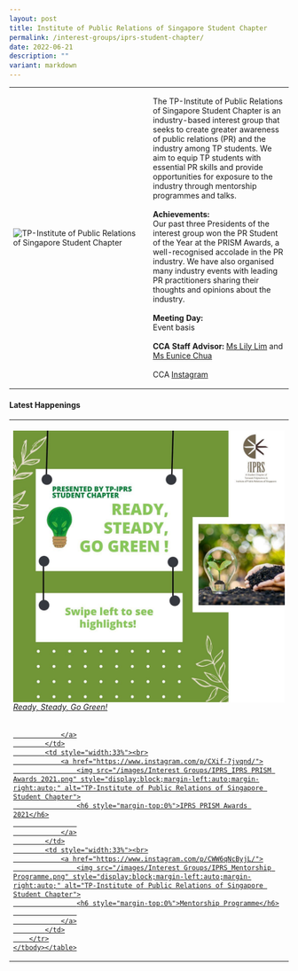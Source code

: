 ```yaml
---
layout: post
title: Institute of Public Relations of Singapore Student Chapter
permalink: /interest-groups/iprs-student-chapter/
date: 2022-06-21
description: ""
variant: markdown
---
```

<div>
    <table>
        <tbody><tr>
            <td style="width:50%"><img src="https://hosting.photobucket.com/images/i/tracyng81/TP-Institute_of_Public_Relations_of_SG.jpeg?width=320&amp;height=320&amp;fit=bounds" style="display:block;margin-left:auto;margin-right:auto;" alt="TP-Institute of Public Relations of Singapore Student Chapter"></td>
            <td>
                <p>
                    The TP-Institute of Public Relations of Singapore Student Chapter is an industry-based interest group that seeks to create greater awareness of public relations (PR) and the industry among TP students. We aim to equip TP students with essential PR skills and provide opportunities for exposure to the industry through mentorship programmes and talks.<br>
                    <br>
                    <b>Achievements:</b><br>
                    Our past three Presidents of the interest group won the PR Student of the Year at the PRISM Awards, a well-recognised accolade in the PR industry. We have also organised many industry events with leading PR practitioners sharing their thoughts and opinions about the industry.<br>
                    <br>
                    <b>Meeting Day:</b><br>
                    Event basis<br>
                    <br>
                    <b>CCA Staff Advisor:</b> <a href="mailto:Lily_Lim@tp.edu.sg">Ms Lily Lim</a> and <a href="mailto:Eunice_CHUA@tp.edu.sg">Ms Eunice Chua </a><br>
                    <br>
                    CCA <a href="https://www.instagram.com/tp_iprs">Instagram</a>
                </p>
            </td>
        </tr>
    </tbody></table>
</div>

#### Latest Happenings

<div>
    <table>
        <tbody><tr>
            <td style="width:33%"><br>
                <a href="https://www.instagram.com/p/Cce8PDuPHet/">
                    <img src="/images/Interest Groups/IPRS_Ready, Steady, Go Green!.png" style="display:block;margin-left:auto;margin-right:auto;" alt="TP-Institute of Public Relations of Singapore Student Chapter">
                    <h6 style="margin-top:0%">Ready, Steady, Go Green!</h6>
                    
                </a>
            </td>
            <td style="width:33%"><br>
                <a href="https://www.instagram.com/p/CXif-7jvqnd/">
                    <img src="/images/Interest Groups/IPRS_IPRS PRISM Awards 2021.png" style="display:block;margin-left:auto;margin-right:auto;" alt="TP-Institute of Public Relations of Singapore Student Chapter">
                    <h6 style="margin-top:0%">IPRS PRISM Awards 2021</h6>
                    
                </a>
            </td>
            <td style="width:33%"><br>
                <a href="https://www.instagram.com/p/CWW6qNcByjL/">
                    <img src="/images/Interest Groups/IPRS_Mentorship Programme.png" style="display:block;margin-left:auto;margin-right:auto;" alt="TP-Institute of Public Relations of Singapore Student Chapter">
                    <h6 style="margin-top:0%">Mentorship Programme</h6>
                    
                </a>
            </td>
        </tr>
    </tbody></table>
</div>